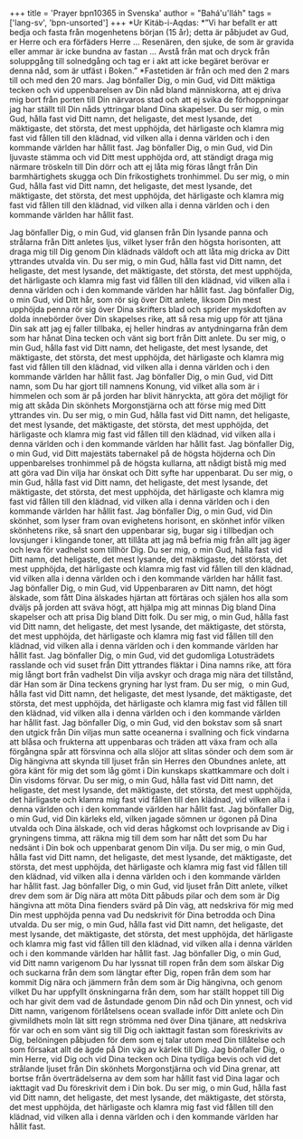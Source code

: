 +++
title = 'Prayer bpn10365 in Svenska'
author = "Bahá'u'lláh"
tags = ['lang-sv', 'bpn-unsorted']
+++
*Ur Kitáb-i-Aqdas:
*”Vi har befallt er att bedja och fasta från mogenhetens början (15 år); detta är påbjudet av Gud, er Herre och era förfäders Herre ... Resenären, den sjuke, de som är gravida eller ammar är icke bundna av fastan … Avstå från mat och dryck från soluppgång till solnedgång och tag er i akt att icke begäret berövar er denna nåd, som är utfäst i Boken.”
*Fastetiden är från och med den 2 mars till och med den 20 mars.
Jag bönfaller Dig, o min Gud, vid Ditt mäktiga tecken och vid uppenbarelsen av Din nåd bland människorna, att ej driva mig bort från porten till Din närvaros stad och att ej svika de förhoppningar jag har ställt till Din nåds yttringar bland Dina skapelser. Du ser mig, o min Gud, hålla fast vid Ditt namn, det heligaste, det mest lysande, det mäktigaste, det största, det mest upphöjda, det härligaste och klamra mig fast vid fållen till den klädnad, vid vilken alla i denna världen och i den kommande världen har hållit fast.
Jag bönfaller Dig, o min Gud, vid Din ljuvaste stämma och vid Ditt mest upphöjda ord, att ständigt draga mig närmare tröskeln till Din dörr och att ej låta mig föras långt från Din barmhärtighets skugga och Din frikostighets tronhimmel. Du ser mig, o min Gud, hålla fast vid Ditt namn, det heligaste, det mest lysande, det mäktigaste, det största, det mest upphöjda, det härligaste och klamra mig fast vid fållen till den klädnad, vid vilken alla i denna världen och i den kommande världen har hållit fast.

Jag bönfaller Dig, o min Gud, vid glansen från Din lysande panna och strålarna från Ditt anletes ljus, vilket lyser från den högsta horisonten, att draga mig till Dig genom Din klädnads väldoft och att låta mig dricka av Ditt yttrandes utvalda vin. Du ser mig, o min Gud, hålla fast vid Ditt namn, det heligaste, det mest lysande, det mäktigaste, det största, det mest upphöjda, det härligaste och klamra mig fast vid fållen till den klädnad, vid vilken alla i denna världen och i den kommande världen har hållit fast.
Jag bönfaller Dig, o min Gud, vid Ditt hår, som rör sig över Ditt anlete, liksom Din mest upphöjda penna rör sig över Dina skrifters blad och sprider myskdoften av dolda innebörder över Din skapelses rike, att så resa mig upp för att tjäna Din sak att jag ej faller tillbaka, ej heller hindras av antydningarna från dem som har hånat Dina tecken och vänt sig bort från Ditt anlete. Du ser mig, o min Gud, hålla fast vid Ditt namn, det heligaste, det mest lysande, det mäktigaste, det största, det mest upphöjda, det härligaste och klamra mig fast vid fållen till den klädnad, vid vilken alla i denna världen och i den kommande världen har hållit fast.
Jag bönfaller Dig, o min Gud, vid Ditt namn, som Du har gjort till namnens Konung, vid vilket alla som är i himmelen och som är på jorden har blivit hänryckta, att göra det möjligt för mig att skåda Din skönhets Morgonstjärna och att förse mig med Ditt yttrandes vin. Du ser mig, o min Gud, hålla fast vid Ditt namn, det heligaste, det mest lysande, det mäktigaste, det största, det mest upphöjda, det härligaste och klamra mig fast vid fållen till den klädnad, vid vilken alla i denna världen och i den kommande världen har hållit fast.
Jag bönfaller Dig, o min Gud, vid Ditt majestäts tabernakel på de högsta höjderna och Din uppenbarelses tronhimmel på de högsta kullarna, att nådigt bistå mig med att göra vad Din vilja har önskat och Ditt syfte har uppenbarat. Du ser mig, o min Gud, hålla fast vid Ditt namn, det heligaste, det mest lysande, det mäktigaste, det största, det mest upphöjda, det härligaste och klamra mig fast vid fållen till den klädnad, vid vilken alla i denna världen och i den kommande världen har hållit fast.
Jag bönfaller Dig, o min Gud, vid Din skönhet, som lyser fram ovan evighetens horisont, en skönhet inför vilken skönhetens rike, så snart den uppenbarar sig, bugar sig i tillbedjan och lovsjunger i klingande toner, att tillåta att jag må befria mig från allt jag äger och leva för vadhelst som tillhör Dig. Du ser mig, o min Gud, hålla fast vid Ditt namn, det heligaste, det mest lysande, det mäktigaste, det största, det mest upphöjda, det härligaste och klamra mig fast vid fållen till den klädnad, vid vilken alla i denna världen och i den kommande världen har hållit fast.
Jag bönfaller Dig, o min Gud, vid Uppenbararen av Ditt namn, det högt älskade, som fått Dina älskades hjärtan att förtäras och själen hos alla som dväljs på jorden att sväva högt, att hjälpa mig att minnas Dig bland Dina skapelser och att prisa Dig bland Ditt folk. Du ser mig, o min Gud, hålla fast vid Ditt namn, det heligaste, det mest lysande, det mäktigaste, det största, det mest upphöjda, det härligaste och klamra mig fast vid fållen till den klädnad, vid vilken alla i denna världen och i den kommande världen har hållit fast.
Jag bönfaller Dig, o min Gud, vid det gudomliga Lotusträdets rasslande och vid suset från Ditt yttrandes fläktar i Dina namns rike, att föra mig långt bort från vadhelst Din vilja avskyr och draga mig nära det tillstånd, där Han som är Dina teckens gryning har lyst fram. Du ser mig,  o min Gud, hålla fast vid Ditt namn, det heligaste, det mest lysande, det mäktigaste, det största, det mest upphöjda, det härligaste och klamra mig fast vid fållen till den klädnad, vid vilken alla i denna världen och i den kommande världen har hållit fast.
Jag bönfaller Dig, o min Gud, vid den bokstav som så snart den utgick från Din viljas mun satte oceanerna i svallning och fick vindarna att blåsa och frukterna att uppenbaras och träden att växa fram och alla förgångna spår att försvinna och alla slöjor att slitas sönder och dem som är Dig hängivna att skynda till ljuset från sin Herres den Obundnes anlete, att göra känt för mig det som låg gömt i Din kunskaps skattkammare och dolt i Din visdoms förvar. Du ser mig, o min Gud, hålla fast vid Ditt namn, det heligaste, det mest lysande, det mäktigaste, det största, det mest upphöjda, det härligaste och klamra mig fast vid fållen till den klädnad, vid vilken alla i denna världen och i den kommande världen har hållit fast.
Jag bönfaller Dig, o min Gud, vid Din kärleks eld, vilken jagade sömnen ur ögonen på Dina utvalda och Dina älskade, och vid deras hågkomst och lovprisande av Dig i gryningens timma, att räkna mig till dem som har nått det som Du har nedsänt i Din bok och uppenbarat genom Din vilja. Du ser mig, o min Gud, hålla fast vid Ditt namn, det heligaste, det mest lysande, det mäktigaste, det största, det mest upphöjda, det härligaste och klamra mig fast vid fållen till den klädnad, vid vilken alla i denna världen och i den kommande världen har hållit fast.
Jag bönfaller Dig, o min Gud, vid ljuset från Ditt anlete, vilket drev dem som är Dig nära att möta Ditt påbuds pilar och dem som är Dig hängivna att möta Dina fienders svärd på Din väg, att nedskriva för mig med Din mest upphöjda penna vad Du nedskrivit för Dina betrodda och Dina utvalda. Du ser mig, o min Gud, hålla fast vid Ditt namn, det heligaste, det mest lysande, det mäktigaste, det största, det mest upphöjda, det härligaste och klamra mig fast vid fållen till den klädnad, vid vilken alla i denna världen och i den kommande världen har hållit fast.
Jag bönfaller Dig, o min Gud, vid Ditt namn varigenom Du har lyssnat till ropen från dem som älskar Dig och suckarna från dem som längtar efter Dig, ropen från dem som har kommit Dig nära och jämmern från dem som är Dig hängivna, och genom vilket Du har uppfyllt önskningarna från dem, som har ställt hoppet till Dig och har givit dem vad de åstundade genom Din nåd och Din ynnest, och vid Ditt namn, varigenom förlåtelsens ocean svallade inför Ditt anlete och Din givmildhets moln lät sitt regn strömma ned över Dina tjänare, att nedskriva för var och en som vänt sig till Dig och iakttagit fastan som föreskrivits av Dig, belöningen påbjuden för dem som ej talar utom med Din tillåtelse och som försakat allt de ägde på Din väg av kärlek till Dig.
Jag bönfaller Dig, o min Herre, vid Dig och vid Dina tecken och Dina tydliga bevis och vid det strålande ljuset från Din skönhets Morgonstjärna och vid Dina grenar, att bortse från överträdelserna av dem som har hållit fast vid Dina lagar och iakttagit vad Du föreskrivit dem i Din bok. Du ser mig, o min Gud, hålla fast vid Ditt namn, det heligaste, det mest lysande, det mäktigaste, det största, det mest upphöjda, det härligaste och klamra mig fast vid fållen till den klädnad, vid vilken alla i denna världen och i den kommande världen har hållit fast.
